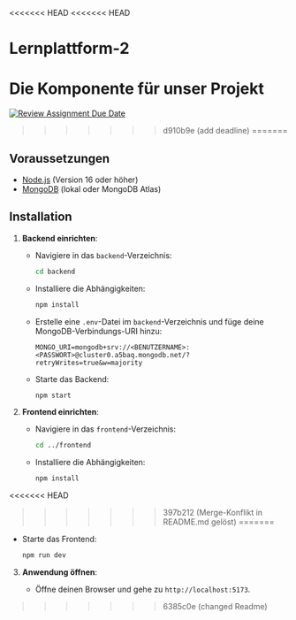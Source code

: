 <<<<<<< HEAD
<<<<<<< HEAD
# Lernplattform-2
Die Komponente für unser Projekt
=======
[![Review Assignment Due Date](https://classroom.github.com/assets/deadline-readme-button-22041afd0340ce965d47ae6ef1cefeee28c7c493a6346c4f15d667ab976d596c.svg)](https://classroom.github.com/a/FP7BLcpO)
>>>>>>> d910b9e (add deadline)
=======

## Voraussetzungen

- [Node.js](https://nodejs.org/) (Version 16 oder höher)
- [MongoDB](https://www.mongodb.com/) (lokal oder MongoDB Atlas)

## Installation

1. **Backend einrichten**:

   - Navigiere in das `backend`-Verzeichnis:

     ```bash
     cd backend
     ```

   - Installiere die Abhängigkeiten:

     ```bash
     npm install
     ```

   - Erstelle eine `.env`-Datei im `backend`-Verzeichnis und füge deine MongoDB-Verbindungs-URI hinzu:

     ```env
     MONGO_URI=mongodb+srv://<BENUTZERNAME>:<PASSWORT>@cluster0.a5baq.mongodb.net/?retryWrites=true&w=majority
     ```

   - Starte das Backend:

     ```bash
     npm start
     ```

2. **Frontend einrichten**:

   - Navigiere in das `frontend`-Verzeichnis:

     ```bash
     cd ../frontend
     ```

   - Installiere die Abhängigkeiten:

     ```bash
     npm install
     ```

<<<<<<< HEAD
>>>>>>> 397b212 (Merge-Konflikt in README.md gelöst)
=======
   - Starte das Frontend:

     ```bash
     npm run dev
     ```

3. **Anwendung öffnen**:

   - Öffne deinen Browser und gehe zu `http://localhost:5173`.
>>>>>>> 6385c0e (changed Readme)
